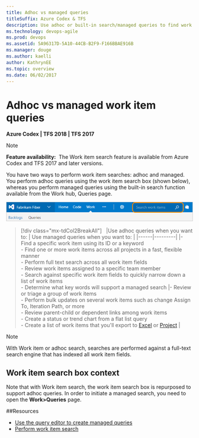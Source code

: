 ```yaml
---
title: Adhoc vs managed queries
titleSuffix: Azure Codex & TFS
description: Use adhoc or built-in search/managed queries to find work items in Visual Studio Team Services & Team Foundation Server 
ms.technology: devops-agile
ms.prod: devops
ms.assetid: 5A96317D-5A10-44CB-B2F9-F166BBAE916B
ms.manager: douge
ms.author: kaelli
author: KathrynEE
ms.topic: overview
ms.date: 06/02/2017  
---
```


# Adhoc vs managed work item queries

<b>Azure Codex | TFS 2018 | TFS 2017</b> 


> [!NOTE]    
>**Feature availability:**&#160;&#160;The Work item search feature is available from Azure Codex and TFS 2017 and later versions.     

You have two ways to perform work item searches: adhoc and managed. You perform adhoc queries using the work item search box (shown below), whereas you perform managed queries using the built-in search function available from the Work hub, Queries page.  

![Search Work Items Text Box](_img/using-queries-search-box-ts.png)

> [!div class="mx-tdCol2BreakAll"]  
> |Use adhoc queries when you want to: | Use managed queries when you want to: |
> |------|---------|
> |- Find a specific work item using its ID or a keyword <br/>- Find one or more work items across all projects in a fast, flexible manner<br/>- Perform full text search across all work item fields<br/>- Review work items assigned to a specific team member<br/>- Search against specific work item fields to quickly narrow down a list of work items<br/>- Determine what key words will support a managed search |- Review or triage a group of work items<br/>- Perform bulk updates on several work items such as change Assign To, Iteration Path, or more<br/>- Review parent-child or dependent links among work items<br/>- Create a status or trend chart from a flat list query<br/>- Create a list of work items that you'll export to [Excel](../backlogs/office/bulk-add-modify-work-items-excel.md) or [Project](../backlogs/office/create-your-backlog-tasks-using-project.md) |

> [!NOTE]    
>With Work item or adhoc search, searches are performed against a full-text search engine that has indexed all work item fields.  


## Work item search box context 
Note that with  Work item search, the work item search box is repurposed to support adhoc queries. In order to initiate a managed search, you need to open the **Work>Queries** page. 


##Resources 

- [Use the query editor to create managed queries](using-queries.md)
- [Perform work item search](../../search/workitem/work-item-search.md)
 